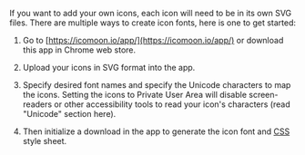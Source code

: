 If you want to add your own icons, each icon will need to be in its own SVG files. There are multiple ways to create icon fonts, here is one to get started:

1. Go to [https://icomoon.io/app/](https://icomoon.io/app/) or download this app in Chrome web store.

2. Upload your icons in SVG format into the app.

3. Specify desired font names and specify the Unicode characters to map the icons. Setting the icons to Private User Area will disable screen-readers or other accessibility tools to read your icon's characters (read "Unicode" section here).

4. Then initialize a download in the app to generate the icon font and [CSS](https://glossary.magento.com/css) style sheet.
